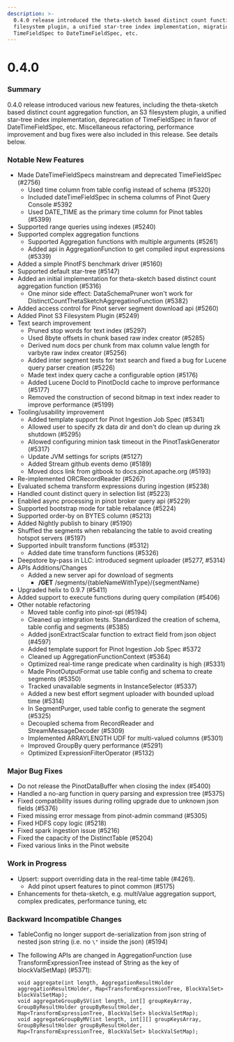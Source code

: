 ```yaml
---
description: >-
  0.4.0 release introduced the theta-sketch based distinct count function, an S3
  filesystem plugin, a unified star-tree index implementation, migration from
  TimeFieldSpec to DateTimeFieldSpec, etc.
---
```


# 0.4.0

### Summary

0.4.0 release introduced various new features, including the theta-sketch based distinct count aggregation function, an S3 filesystem plugin, a unified star-tree index implementation, deprecation of TimeFieldSpec in favor of DateTimeFieldSpec, etc. Miscellaneous refactoring, performance improvement and bug fixes were also included in this release. See details below.

### Notable New Features

* Made DateTimeFieldSpecs mainstream and deprecated TimeFieldSpec (#2756)
  * Used time column from table config instead of schema (#5320)
  * Included dateTimeFieldSpec in schema columns of Pinot Query Console #5392
  * Used DATE\_TIME as the primary time column for Pinot tables (#5399)
* Supported range queries using indexes (#5240)
* Supported complex aggregation functions
  * Supported Aggregation functions with multiple arguments (#5261)
  * Added api in AggregationFunction to get compiled input expressions (#5339)
* Added a simple PinotFS benchmark driver (#5160)
* Supported default star-tree (#5147)
* Added an initial implementation for theta-sketch based distinct count aggregation function (#5316)
  * One minor side effect: DataSchemaPruner won't work for DistinctCountThetaSketchAggregatinoFunction (#5382)
* Added access control for Pinot server segment download api (#5260)
* Added Pinot S3 Filesystem Plugin (#5249)
* Text search improvement
  * Pruned stop words for text index (#5297)
  * Used 8byte offsets in chunk based raw index creator (#5285)
  * Derived num docs per chunk from max column value length for varbyte raw index creator (#5256)
  * Added inter segment tests for text search and fixed a bug for Lucene query parser creation (#5226)
  * Made text index query cache a configurable option (#5176)
  * Added Lucene DocId to PinotDocId cache to improve performance (#5177)
  * Removed the construction of second bitmap in text index reader to improve performance (#5199)
* Tooling/usability improvement
  * Added template support for Pinot Ingestion Job Spec (#5341)
  * Allowed user to specify zk data dir and don't do clean up during zk shutdown (#5295)
  * Allowed configuring minion task timeout in the PinotTaskGenerator (#5317)
  * Update JVM settings for scripts (#5127)
  * Added Stream github events demo (#5189)
  * Moved docs link from gitbook to docs.pinot.apache.org (#5193)
* Re-implemented ORCRecordReader (#5267)
* Evaluated schema transform expressions during ingestion (#5238)
* Handled count distinct query in selection list (#5223)
* Enabled async processing in pinot broker query api (#5229)
* Supported bootstrap mode for table rebalance (#5224)
* Supported order-by on BYTES column (#5213)
* Added Nightly publish to binary (#5190)
* Shuffled the segments when rebalancing the table to avoid creating hotspot servers (#5197)
* Supported inbuilt transform functions (#5312)
  * Added date time transform functions (#5326)
* Deepstore by-pass in LLC: introduced segment uploader (#5277, #5314)
* APIs Additions/Changes
  * Added a new server api for download of segments
    * **/GET** /segments/{tableNameWithType}/{segmentName}
* Upgraded helix to 0.9.7 (#5411)
* Added support to execute functions during query compilation (#5406)
* Other notable refactoring
  * Moved table config into pinot-spi (#5194)
  * Cleaned up integration tests. Standardized the creation of schema, table config and segments (#5385)
  * Added jsonExtractScalar function to extract field from json object (#4597)
  * Added template support for Pinot Ingestion Job Spec #5372
  * Cleaned up AggregationFunctionContext (#5364)
  * Optimized real-time range predicate when cardinality is high (#5331)
  * Made PinotOutputFormat use table config and schema to create segments (#5350)
  * Tracked unavailable segments in InstanceSelector (#5337)
  * Added a new best effort segment uploader with bounded upload time (#5314)
  * In SegmentPurger, used table config to generate the segment (#5325)
  * Decoupled schema from RecordReader and StreamMessageDecoder (#5309)
  * Implemented ARRAYLENGTH UDF for multi-valued columns (#5301)
  * Improved GroupBy query performance (#5291)
  * Optimized ExpressionFilterOperator (#5132)

### Major Bug Fixes

* Do not release the PinotDataBuffer when closing the index (#5400)
* Handled a no-arg function in query parsing and expression tree (#5375)
* Fixed compatibility issues during rolling upgrade due to unknown json fields (#5376)
* Fixed missing error message from pinot-admin command (#5305)
* Fixed HDFS copy logic (#5218)
* Fixed spark ingestion issue (#5216)
* Fixed the capacity of the DistinctTable (#5204)
* Fixed various links in the Pinot website

### Work in Progress

* Upsert: support overriding data in the real-time table (#4261).
  * Add pinot upsert features to pinot common (#5175)
* Enhancements for theta-sketch, e.g. multiValue aggregation support, complex predicates, performance tuning, etc

### Backward Incompatible Changes

* TableConfig no longer support de-serialization from json string of nested json string (i.e. no `\"` inside the json) (#5194)
*   The following APIs are changed in AggregationFunction (use TransformExpressionTree instead of String as the key of blockValSetMap) (#5371):

    ```
    void aggregate(int length, AggregationResultHolder aggregationResultHolder, Map<TransformExpressionTree, BlockValSet> blockValSetMap);
    void aggregateGroupBySV(int length, int[] groupKeyArray, GroupByResultHolder groupByResultHolder, Map<TransformExpressionTree, BlockValSet> blockValSetMap);
    void aggregateGroupByMV(int length, int[][] groupKeysArray, GroupByResultHolder groupByResultHolder, Map<TransformExpressionTree, BlockValSet> blockValSetMap);
    ```

